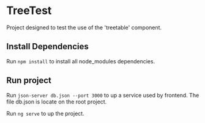 # TreeTest
Project designed to test the use of the 'treetable' component.


## Install Dependencies
Run `npm install` to install all node_modules dependencies.


## Run project
Run `json-server db.json --port 3000` to up a service used by frontend. The file db.json is locate on the root project.

Run `ng serve` to up the project.
